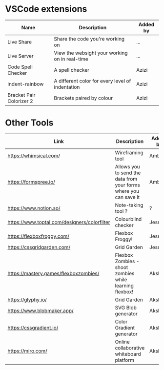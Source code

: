 # VSCode extensions

| Name | Description | Added by |
| ---- | ----------- | -------- |
|Live Share | Share the code you're working on | ... |
|Live Server | View the websight your working on in real-time | ... |
|Code Spell Checker | A spell checker | Azizi |
|indent-rainbow | A different color for every level of indentation | Azizi |
|Bracket Pair Colorizer 2 | Brackets paired by colour | Azizi |

# Other Tools

| Link | Description | Added by |
| ---- | ----------- | -------- |
|https://whimsical.com/ | Wireframing tool | Amber |
|https://formspree.io/ | Allows you to send the data from your forms where you can save it | Amber |
|https://www.notion.so/ | Note-taking tool ? | ? |
|https://www.toptal.com/designers/colorfilter | Colourblind checker | Jessica |
|https://flexboxfroggy.com/ | Flexbox Froggy! | Jessica |
|https://cssgridgarden.com/ | Grid Garden | Jessica |
|https://mastery.games/flexboxzombies/ | Flexbox Zombies - shoot zombies while learning flexbox! | Akshaya |
|https://glyphy.io/ | Grid Garden | Akshaya |
|https://www.blobmaker.app/ | SVG Blob generator | Akshaya |
|https://cssgradient.io/ | Color Gradient generator | Akshaya |
|https://miro.com/ | Online collaborative whiteboard platform | Akshaya |
